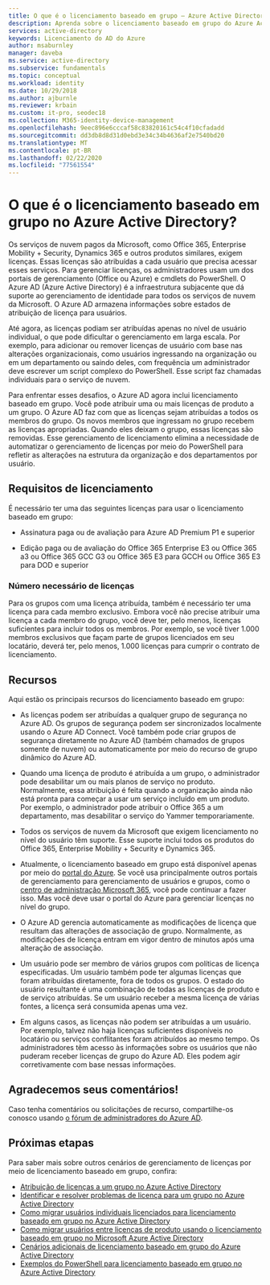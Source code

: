 ```yaml
---
title: O que é o licenciamento baseado em grupo – Azure Active Directory | Microsoft Docs
description: Aprenda sobre o licenciamento baseado em grupo do Azure Active Directory, incluindo como ele funciona e as melhores práticas.
services: active-directory
keywords: Licenciamento do AD do Azure
author: msaburnley
manager: daveba
ms.service: active-directory
ms.subservice: fundamentals
ms.topic: conceptual
ms.workload: identity
ms.date: 10/29/2018
ms.author: ajburnle
ms.reviewer: krbain
ms.custom: it-pro, seodec18
ms.collection: M365-identity-device-management
ms.openlocfilehash: 9eec896e6cccaf58c83820161c54c4f10cfadadd
ms.sourcegitcommit: dd3db8d8d31d0ebd3e34c34b4636af2e7540bd20
ms.translationtype: MT
ms.contentlocale: pt-BR
ms.lasthandoff: 02/22/2020
ms.locfileid: "77561554"
---
```

# <a name="what-is-group-based-licensing-in-azure-active-directory"></a>O que é o licenciamento baseado em grupo no Azure Active Directory?

Os serviços de nuvem pagos da Microsoft, como Office 365, Enterprise Mobility + Security, Dynamics 365 e outros produtos similares, exigem licenças. Essas licenças são atribuídas a cada usuário que precisa acessar esses serviços. Para gerenciar licenças, os administradores usam um dos portais de gerenciamento (Office ou Azure) e cmdlets do PowerShell. O Azure AD (Azure Active Directory) é a infraestrutura subjacente que dá suporte ao gerenciamento de identidade para todos os serviços de nuvem da Microsoft. O Azure AD armazena informações sobre estados de atribuição de licença para usuários.

Até agora, as licenças podiam ser atribuídas apenas no nível de usuário individual, o que pode dificultar o gerenciamento em larga escala. Por exemplo, para adicionar ou remover licenças de usuário com base nas alterações organizacionais, como usuários ingressando na organização ou em um departamento ou saindo deles, com frequência um administrador deve escrever um script complexo do PowerShell. Esse script faz chamadas individuais para o serviço de nuvem.

Para enfrentar esses desafios, o Azure AD agora inclui licenciamento baseado em grupo. Você pode atribuir uma ou mais licenças de produto a um grupo. O Azure AD faz com que as licenças sejam atribuídas a todos os membros do grupo. Os novos membros que ingressam no grupo recebem as licenças apropriadas. Quando eles deixam o grupo, essas licenças são removidas. Esse gerenciamento de licenciamento elimina a necessidade de automatizar o gerenciamento de licenças por meio do PowerShell para refletir as alterações na estrutura da organização e dos departamentos por usuário.

## <a name="licensing-requirements"></a>Requisitos de licenciamento
É necessário ter uma das seguintes licenças para usar o licenciamento baseado em grupo:

- Assinatura paga ou de avaliação para Azure AD Premium P1 e superior

- Edição paga ou de avaliação do Office 365 Enterprise E3 ou Office 365 a3 ou Office 365 GCC G3 ou Office 365 E3 para GCCH ou Office 365 E3 para DOD e superior

### <a name="required-number-of-licenses"></a>Número necessário de licenças
Para os grupos com uma licença atribuída, também é necessário ter uma licença para cada membro exclusivo. Embora você não precise atribuir uma licença a cada membro do grupo, você deve ter, pelo menos, licenças suficientes para incluir todos os membros. Por exemplo, se você tiver 1.000 membros exclusivos que façam parte de grupos licenciados em seu locatário, deverá ter, pelo menos, 1.000 licenças para cumprir o contrato de licenciamento.

## <a name="features"></a>Recursos

Aqui estão os principais recursos do licenciamento baseado em grupo:

- As licenças podem ser atribuídas a qualquer grupo de segurança no Azure AD. Os grupos de segurança podem ser sincronizados localmente usando o Azure AD Connect. Você também pode criar grupos de segurança diretamente no Azure AD (também chamados de grupos somente de nuvem) ou automaticamente por meio do recurso de grupo dinâmico do Azure AD.

- Quando uma licença de produto é atribuída a um grupo, o administrador pode desabilitar um ou mais planos de serviço no produto. Normalmente, essa atribuição é feita quando a organização ainda não está pronta para começar a usar um serviço incluído em um produto. Por exemplo, o administrador pode atribuir o Office 365 a um departamento, mas desabilitar o serviço do Yammer temporariamente.

- Todos os serviços de nuvem da Microsoft que exigem licenciamento no nível do usuário têm suporte. Esse suporte inclui todos os produtos do Office 365, Enterprise Mobility + Security e Dynamics 365.

- Atualmente, o licenciamento baseado em grupo está disponível apenas por meio do [portal do Azure](https://portal.azure.com). Se você usa principalmente outros portais de gerenciamento para gerenciamento de usuários e grupos, como o [centro de administração Microsoft 365](https://admin.microsoft.com), você pode continuar a fazer isso. Mas você deve usar o portal do Azure para gerenciar licenças no nível do grupo.

- O Azure AD gerencia automaticamente as modificações de licença que resultam das alterações de associação de grupo. Normalmente, as modificações de licença entram em vigor dentro de minutos após uma alteração de associação.

- Um usuário pode ser membro de vários grupos com políticas de licença especificadas. Um usuário também pode ter algumas licenças que foram atribuídas diretamente, fora de todos os grupos. O estado do usuário resultante é uma combinação de todas as licenças de produto e de serviço atribuídas. Se um usuário receber a mesma licença de várias fontes, a licença será consumida apenas uma vez.

- Em alguns casos, as licenças não podem ser atribuídas a um usuário. Por exemplo, talvez não haja licenças suficientes disponíveis no locatário ou serviços conflitantes foram atribuídos ao mesmo tempo. Os administradores têm acesso às informações sobre os usuários que não puderam receber licenças de grupo do Azure AD. Eles podem agir corretivamente com base nessas informações.

## <a name="your-feedback-is-welcome"></a>Agradecemos seus comentários!

Caso tenha comentários ou solicitações de recurso, compartilhe-os conosco usando [o fórum de administradores do Azure AD](https://feedback.azure.com/forums/169401-azure-active-directory?category_id=162510).

## <a name="next-steps"></a>Próximas etapas

Para saber mais sobre outros cenários de gerenciamento de licenças por meio de licenciamento baseado em grupo, confira:

* [Atribuição de licenças a um grupo no Azure Active Directory](../users-groups-roles/licensing-groups-assign.md)
* [Identificar e resolver problemas de licença para um grupo no Azure Active Directory](../users-groups-roles/licensing-groups-resolve-problems.md)
* [Como migrar usuários individuais licenciados para licenciamento baseado em grupo no Azure Active Directory](../users-groups-roles/licensing-groups-migrate-users.md)
* [Como migrar usuários entre licenças de produto usando o licenciamento baseado em grupo no Microsoft Azure Active Directory](../users-groups-roles/licensing-groups-change-licenses.md)
* [Cenários adicionais de licenciamento baseado em grupo do Azure Active Directory](../users-groups-roles/licensing-group-advanced.md)
* [Exemplos do PowerShell para licenciamento baseado em grupo no Azure Active Directory](../users-groups-roles/licensing-ps-examples.md)
